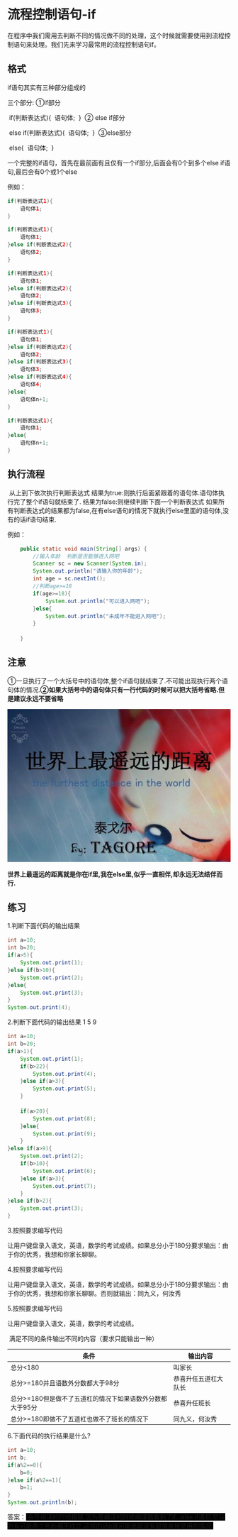 # 流程控制语句-if

在程序中我们需用去判断不同的情况做不同的处理，这个时候就需要使用到流程控制语句来处理。我们先来学习最常用的流程控制语句if。

## 格式

if语句其实有三种部分组成的

三个部分:
				①if部分

​					 if(判断表达式){
​						语句体;
​					}
​				② else if部分

​					else if(判断表达式){
​						语句体;
​					}
​				③else部分

​					 else{
​						语句体;
​					}	

一个完整的if语句，首先在最前面有且仅有一个if部分,后面会有0个到多个else if语句,最后会有0个或1个else

例如：

~~~~java
if(判断表达式1){
    语句体1;
}
~~~~
~~~~java
if(判断表达式1){
    语句体1;
}else if(判断表达式2){
    语句体2;
}
~~~~
~~~~java
if(判断表达式1){
    语句体1;
}else if(判断表达式2){
    语句体2;
}else if(判断表达式3){
    语句体3;
}
~~~~
~~~~java
if(判断表达式1){
    语句体1;
}else if(判断表达式2){
    语句体2;
}else if(判断表达式3){
    语句体3;
}else if(判断表达式4){
    语句体4;
}else{
    语句体n+1;
}
~~~~
~~~~java
if(判断表达式1){
    语句体1;
}else{
    语句体n+1;
}
~~~~

## 执行流程

​	从上到下依次执行判断表达式
​		结果为true:则执行后面紧跟着的语句体.语句体执行完了整个if语句就结束了.
​		结果为false:则继续判断下面一个判断表达式
​	如果所有判断表达式的结果都为false,在有else语句的情况下就执行else里面的语句体,没有的话if语句结束.

例如：

~~~~java
    public static void main(String[] args) {
        //输入年龄  判断是否能够进入网吧
        Scanner sc = new Scanner(System.in);
        System.out.println("请输入你的年龄");
        int age = sc.nextInt();
        //判断age>=18
        if(age>=18){
            System.out.println("可以进入网吧");
        }else{
            System.out.println("未成年不能进入网吧");
        }

    }
~~~~

## 注意
​			①一旦执行了一个大括号中的语句体,整个if语句就结束了.不可能出现执行两个语句体的情况.
​			**②如果大括号中的语句体只有一行代码的时候可以把大括号省略.但是建议永远不要省略**

![image-20200815191653289](img\image-20200815191653289.png)

​					**世界上最遥远的距离就是你在if里,我在else里,似乎一直相伴,却永远无法结伴而行.**



## 练习

1.判断下面代码的输出结果  

~~~~java
int a=10;
int b=20;
if(a>5){
	System.out.print(1);
}else if(b>10){
	System.out.print(2);
}else{
	System.out.print(3);
}
System.out.print(4);
~~~~

2.判断下面代码的输出结果   1  5  9

~~~~java
int a=10;
int b=20;
if(a>1){
	System.out.print(1);
	if(b>22){
		System.out.print(4);
	}else if(a>3){
		System.out.print(5);
	}

	if(a>20){
		System.out.print(8);
	}else{
		System.out.print(9);
	}
}else if(a>9){
	System.out.print(2);
	if(b>10){
		System.out.print(6);
	}else if(a>3){
		System.out.print(7);
	}
}else if(b>2){
	System.out.print(3);
}
~~~~

3.按照要求编写代码

让用户键盘录入语文，英语，数学的考试成绩。如果总分小于180分要求输出：由于你的优秀，我想和你家长聊聊。

4.按照要求编写代码

让用户键盘录入语文，英语，数学的考试成绩。如果总分小于180分要求输出：由于你的优秀，我想和你家长聊聊。否则就输出：同九义，何汝秀

5.按照要求编写代码

让用户键盘录入语文，英语，数学的考试成绩。

​		满足不同的条件输出不同的内容（要求只能输出一种）

| 条件                                                      | 输出内容             |
| --------------------------------------------------------- | -------------------- |
| 总分<180                                                  | 叫家长               |
| 总分>=180并且语数外分数都大于98分                         | 恭喜升任五道杠大队长 |
| 总分>=180但是做不了五道杠的情况下如果语数外分数都大于95分 | 恭喜升任班长         |
| 总分>=180即做不了五道杠也做不了班长的情况下               | 同九义，何汝秀       |

6.下面代码的执行结果是什么?

~~~~java
int a=10;
int b;
if(a%2==0){
    b=0;
}else if(a%2==1){
    b=1;
}
System.out.println(b);
~~~~

答案：<span style='background:black'> 会在编译的时候报错.因为在编译的时候编译器看到了if...else if语句.它认为有可能两个判断都不成立.这样的话b就可能出现没有赋值直接使用的情况. </span>
		

